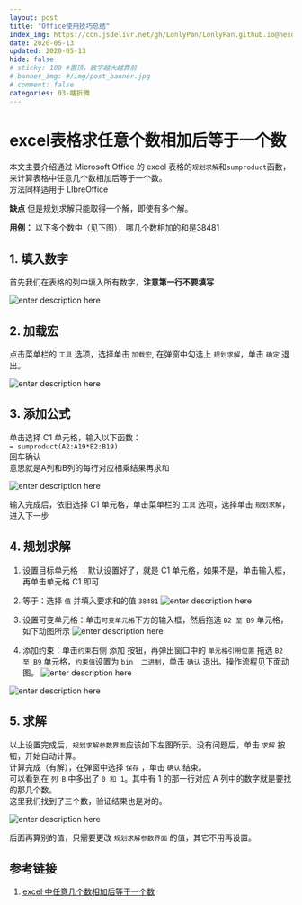 ```yaml
---
layout: post
title: "Office使用技巧总结"
index_img: https://cdn.jsdelivr.net/gh/LonlyPan/LonlyPan.github.io@hexo_source/hexo_images/excel表格中任意个数相加后等于一个数/unnamed.png
date: 2020-05-13
updated: 2020-05-13
hide: false
# sticky: 100 #置顶，数字越大越靠前
# banner_img: #/img/post_banner.jpg
# comment: false
categories: 03-瞎折腾
---
```


# excel表格求任意个数相加后等于一个数

本文主要介绍通过 Microsoft Office 的 excel 表格的`规划求解`和`sumproduct`函数，来计算表格中任意几个数相加后等于一个数。  
方法同样适用于  LIbreOffice 

**缺点**
但是规划求解只能取得一个解，即使有多个解。

<!--more-->

**用例：**
以下多个数中（见下图），哪几个数相加的和是38481

## 1. 填入数字

首先我们在表格的列中填入所有数字，**注意第一行不要填写**

![enter description here](https://cdn.jsdelivr.net/gh/LonlyPan/LonlyPan.github.io@hexo_source/hexo_images/excel表格中任意个数相加后等于一个数/1添加数据_3.png)

## 2. 加载宏

点击菜单栏的 `工具` 选项，选择单击 `加载宏`, 在弹窗中勾选上 `规划求解`，单击 `确定` 退出。

![enter description here](https://cdn.jsdelivr.net/gh/LonlyPan/LonlyPan.github.io@hexo_source/hexo_images/excel表格中任意个数相加后等于一个数/2加载宏.png)

## 3. 添加公式

单击选择 C1 单元格，输入以下函数：  
`= sumproduct(A2:A19*B2:B19)`  
回车确认  
意思就是A列和B列的每行对应相乘结果再求和  

![enter description here](https://cdn.jsdelivr.net/gh/LonlyPan/LonlyPan.github.io@hexo_source/hexo_images/excel表格中任意个数相加后等于一个数/4sum公式_167.png)

输入完成后，依旧选择 C1 单元格，单击菜单栏的 `工具` 选项，选择单击 `规划求解`，进入下一步

## 4. 规划求解 

1. 设置目标单元格 ：默认设置好了，就是 C1 单元格，如果不是，单击输入框，再单击单元格 C1 即可  
2. 等于：选择 `值` 并填入要求和的值 `38481`
![enter description here](https://cdn.jsdelivr.net/gh/LonlyPan/LonlyPan.github.io@hexo_source/hexo_images/excel表格中任意个数相加后等于一个数/6规划求解值参数_292.png)

3. 设置可变单元格：单击`可变单元格`下方的输入框，然后拖选 `B2 至 B9` 单元格，如下动图所示
![enter description here](https://cdn.jsdelivr.net/gh/LonlyPan/LonlyPan.github.io@hexo_source/hexo_images/excel表格中任意个数相加后等于一个数/7可变单元格.gif)

 4. 添加约束：单击`约束`右侧 添加 按钮，再弹出窗口中的 `单元格引用位置` 拖选  `B2 至 B9` 单元格，`约束值`设置为 `bin  二进制`，单击 `确认` 退出。操作流程见下面动图。
![enter description here](https://cdn.jsdelivr.net/gh/LonlyPan/LonlyPan.github.io@hexo_source/hexo_images/excel表格中任意个数相加后等于一个数/添加约束.png)

![enter description here](https://cdn.jsdelivr.net/gh/LonlyPan/LonlyPan.github.io@hexo_source/hexo_images/excel表格中任意个数相加后等于一个数/8约束.gif)

## 5. 求解

以上设置完成后，`规划求解参数界面`应该如下左图所示。没有问题后，单击 `求解` 按钮，开始自动计算。  
计算完成（有解），在弹窗中选择 `保存` ，单击 `确认` 结束。  
可以看到在 `列 B` 中多出了 `0 和 1`。其中有 1 的那一行对应 A  列中的数字就是要找的那几个数。  
这里我们找到了三个数，验证结果也是对的。  

 ![enter description here](https://cdn.jsdelivr.net/gh/LonlyPan/LonlyPan.github.io@hexo_source/hexo_images/excel表格中任意个数相加后等于一个数/7求解_106.png)
 
 后面再算别的值，只需要更改 `规划求解参数界面` 的值，其它不用再设置。

## 参考链接

1. [excel 中任意几个数相加后等于一个数](https://blog.csdn.net/psp0001060/article/details/50537574)


